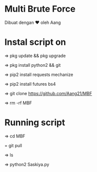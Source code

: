 # Multi Brute Force
 Dibuat dengan ♥️ oleh Aang










# Instal script on
=> pkg update && pkg upgrade

=> pkg install python2 && git

=> pip2 install requests mechanize

=> pip2 install futures bs4

=> git clone https://github.com/Aang21/MBF

=> rm -rf MBF

# Running script

=> cd MBF

= git pull

=> ls

=> python2 Saskiya.py
